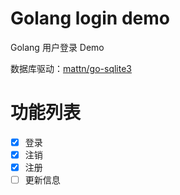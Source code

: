 # Golang login demo

Golang 用户登录 Demo

数据库驱动：[mattn/go-sqlite3](https://github.com/mattn/go-sqlite3)

# 功能列表

- [x] 登录
- [x] 注销
- [x] 注册
- [ ] 更新信息
